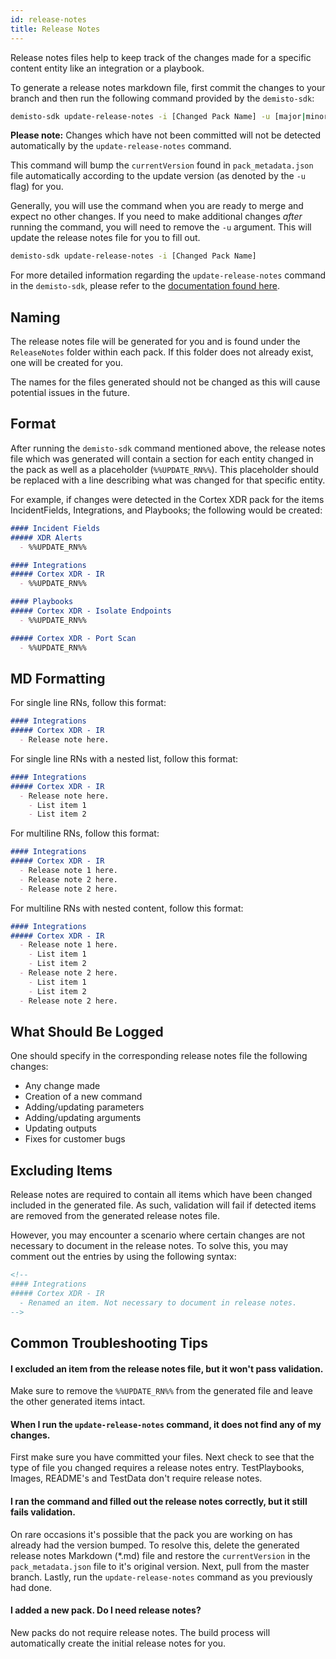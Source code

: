 ```yaml
---
id: release-notes
title: Release Notes
---
```


Release notes files help to keep track of the changes made for a specific content entity like an integration or a playbook.

To generate a release notes markdown file, first commit the changes to your branch and then run the following command provided by the `demisto-sdk`:

```bash
demisto-sdk update-release-notes -i [Changed Pack Name] -u [major|minor|revision]
```

**Please note:** Changes which have not been committed will not be detected automatically by the `update-release-notes` command.

This command will bump the `currentVersion` found in `pack_metadata.json` file automatically according to the update version (as denoted by the `-u` flag) for you.

Generally, you will use the command when you are ready to merge and expect no other changes. If you need to make additional 
changes *after* running the command, you will need to remove the `-u` argument. This will update the release notes 
file for you to fill out.

```bash
demisto-sdk update-release-notes -i [Changed Pack Name]
```

For more detailed information regarding the `update-release-notes` command in the `demisto-sdk`, please refer to the 
[documentation found here](https://github.com/demisto/demisto-sdk/blob/master/demisto_sdk/commands/update_release_notes/README.md).

## Naming
The release notes file will be generated for you and is found under the `ReleaseNotes` folder within each pack. If this folder does not already exist, one will be created for you.

The names for the files generated should not be changed as this will cause potential issues in the future. 


## Format
After running the `demisto-sdk` command mentioned above, the release notes file which was generated will contain a section for each entity changed in the pack as well as a placeholder (`%%UPDATE_RN%%`).
This placeholder should be replaced with a line describing what was changed for that specific entity.

For example, if changes were detected in the Cortex XDR pack for the items IncidentFields, Integrations, and Playbooks; the following would be created:
```markdown
#### Incident Fields
##### XDR Alerts
  - %%UPDATE_RN%%

#### Integrations
##### Cortex XDR - IR
  - %%UPDATE_RN%%

#### Playbooks
##### Cortex XDR - Isolate Endpoints
  - %%UPDATE_RN%%

##### Cortex XDR - Port Scan
  - %%UPDATE_RN%%

```

## MD Formatting
For single line RNs, follow this format:
```markdown
#### Integrations
##### Cortex XDR - IR
  - Release note here.
```

For single line RNs with a nested list, follow this format:
```markdown
#### Integrations
##### Cortex XDR - IR
  - Release note here.
    - List item 1
    - List item 2
```

For multiline RNs, follow this format:
```markdown
#### Integrations
##### Cortex XDR - IR
  - Release note 1 here.
  - Release note 2 here.
  - Release note 2 here.
```

For multiline RNs with nested content, follow this format:
```markdown
#### Integrations
##### Cortex XDR - IR
  - Release note 1 here.
    - List item 1
    - List item 2
  - Release note 2 here.
    - List item 1
    - List item 2
  - Release note 2 here.
```

## What Should Be Logged
One should specify in the corresponding release notes file the following changes:
  - Any change made
  - Creation of a new command
  - Adding/updating parameters
  - Adding/updating arguments
  - Updating outputs
  - Fixes for customer bugs
  
  
## Excluding Items
Release notes are required to contain all items which have been changed included in the generated file. As such, validation 
will fail if detected items are removed from the generated release notes file.

However, you may encounter a scenario where certain changes are not necessary to document in the release notes. To solve 
this, you may comment out the entries by using the following syntax:

```markdown
<!--
#### Integrations
##### Cortex XDR - IR
  - Renamed an item. Not necessary to document in release notes.
-->
```

## Common Troubleshooting Tips

#### I excluded an item from the release notes file, but it won't pass validation.

Make sure to remove the `%%UPDATE_RN%%` from the generated file and leave the other generated items intact.

#### When I run the `update-release-notes` command, it does not find any of my changes.

First make sure you have committed your files. Next check to see that the type of file you changed requires a release notes 
entry. TestPlaybooks, Images, README's and TestData don't require release notes.

#### I ran the command and filled out the release notes correctly, but it still fails validation.

On rare occasions it's possible that the pack you are working on has already had the version bumped. To resolve this, delete 
the generated release notes Markdown (*.md) file and restore the `currentVersion` in the `pack_metadata.json` file to it's original version. Next, pull from the master branch. 
Lastly, run the `update-release-notes` command as you previously had done.

#### I added a new pack. Do I need release notes?

New packs do not require release notes. The build process will automatically create the initial release notes for you.
